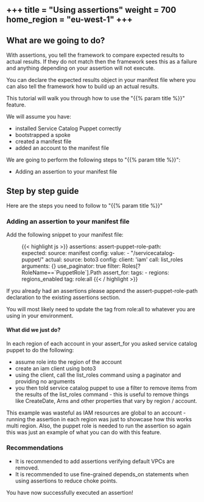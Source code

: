 +++
title = "Using assertions"
weight = 700
home_region = "eu-west-1"
+++
---

## What are we going to do?

With assertions, you tell the framework to compare expected results to actual results.  If they do not match then the
framework sees this as a failure and anything depending on your assertion will not execute.

You can declare the expected results object in your manifest file where you can also tell the framework how to build up
an actual results.

This tutorial will walk you through how to use the "{{% param title %}}" feature.

We will assume you have:
 
 - installed Service Catalog Puppet correctly
 - bootstrapped a spoke
 - created a manifest file
 - added an account to the manifest file
 
We are going to perform the following steps to "{{% param title %}}":

- Adding an assertion to your manifest file

## Step by step guide

Here are the steps you need to follow to "{{% param title %}}"

### Adding an assertion to your manifest file

Add the following snippet to your manifest file:

 <figure>
  {{< highlight js >}}
assertions:
  assert-puppet-role-path:
    expected:
      source: manifest
      config:
        value:
          - "/servicecatalog-puppet/"
    actual:
      source: boto3
      config:
        client: 'iam'
        call: list_roles
        arguments: {}
        use_paginator: true
        filter: Roles[?RoleName==`PuppetRole`].Path
    assert_for:
      tags:
        - regions: regions_enabled
          tag: role:all
  {{< / highlight >}}
 </figure>

If you already had an assertions please append the assert-puppet-role-path declaration to the existing assertions 
section.

You will most likely need to update the tag from role:all to whatever you are using in your environment.

#### What did we just do?

In each region of each account in your assert_for you asked service catalog puppet to do the following:

- assume role into the region of the account
- create an iam client using boto3
- using the client, call the list_roles command using a paginator and providing no arguments
- you then told service catalog puppet to use a filter to remove items from the results of the list_roles command - this
  is useful to remove things like CreateDate, Arns and other properties that vary by region / account.
  
This example was wasteful as IAM resources are global to an account - running the assertion in each region was just to
showcase how this works multi region.  Also, the puppet role is needed to run the assertion so again this was just an 
example of what you can do with this feature.  

### Recommendations 
- It is recommended to add assertions verifying default VPCs are removed.
- It is recommended to use fine-grained depends_on statements when using assertions to reduce choke points.  

You have now successfully executed an assertion!
